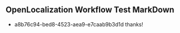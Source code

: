 ## OpenLocalization Workflow Test MarkDown
* a8b76c94-bed8-4523-aea9-e7caab9b3d1d thanks!

<!--HONumber=Jan17_HO1-->


